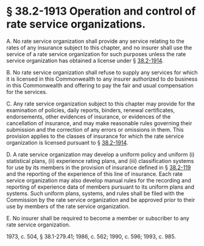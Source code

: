 # § 38.2-1913 Operation and control of rate service organizations.

<p>A. No rate service organization shall provide any service relating to the rates of any insurance subject to this chapter, and no insurer shall use the service of a rate service organization for such purposes unless the rate service organization has obtained a license under § <a href='http://law.lis.virginia.gov/vacode/38.2-1914/'>38.2-1914</a>.</p><p>B. No rate service organization shall refuse to supply any services for which it is licensed in this Commonwealth to any insurer authorized to do business in this Commonwealth and offering to pay the fair and usual compensation for the services.</p><p>C. Any rate service organization subject to this chapter may provide for the examination of policies, daily reports, binders, renewal certificates, endorsements, other evidences of insurance, or evidences of the cancellation of insurance, and may make reasonable rules governing their submission and the correction of any errors or omissions in them. This provision applies to the classes of insurance for which the rate service organization is licensed pursuant to § <a href='http://law.lis.virginia.gov/vacode/38.2-1914/'>38.2-1914</a>.</p><p>D. A rate service organization may develop a uniform policy and uniform (i) statistical plans, (ii) experience rating plans, and (iii) classification systems for use by its members in the provision of insurance defined in § <a href='http://law.lis.virginia.gov/vacode/38.2-119/'>38.2-119</a> and the reporting of the experience of this line of insurance. Each rate service organization may also develop manual rules for the recording and reporting of experience data of members pursuant to its uniform plans and systems. Such uniform plans, systems, and rules shall be filed with the Commission by the rate service organization and be approved prior to their use by members of the rate service organization.</p><p>E. No insurer shall be required to become a member or subscriber to any rate service organization.</p><p>1973, c. 504, § 38.1-279.41; 1986, c. 562; 1990, c. 596; 1993, c. 985.</p>